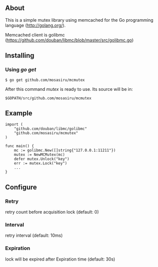 ## About

This is a simple mutex library using memcached for the Go programming language
(http://golang.org/).

Memcached client is golibmc (https://github.com/douban/libmc/blob/master/src/golibmc.go)


## Installing

### Using *go get*

    $ go get github.com/mosasiru/mcmutex

After this command *mutex* is ready to use. Its source will be in:

    $GOPATH/src/github.com/mosasiru/mcmutex

## Example

    import (
        "github.com/douban/libmc/golibmc"
        "github.com/mosasiru/mcmutex"
    )

    func main() {
        mc := golibmc.New([]string{"127.0.0.1:11211"})
        mutex := NewMCMutex(mc)
        defer mutex.Unlock("key")
        err := mutex.Lock("key")
        ...
    }

## Configure

### Retry

retry count before acquisition lock (default: 0)

### Interval

retry interval (default: 10ms)

###  Expiration

lock will be expired after Expiration time (default: 30s)
